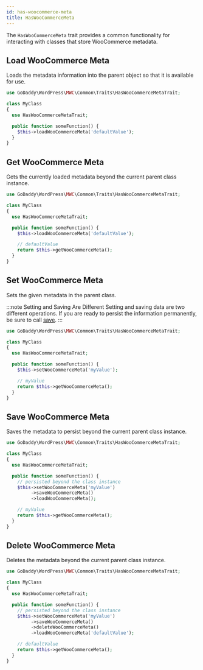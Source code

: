 ```yaml
---
id: has-woocommerce-meta
title: HasWooCommerceMeta
---
```


The `HasWooCommerceMeta` trait provides a common functionality for interacting with classes that store WooCommerce metadata.

## Load WooCommerce Meta

Loads the metadata information into the parent object so that it is available for use.

```php
use GoDaddy\WordPress\MWC\Common\Traits\HasWooCommerceMetaTrait;

class MyClass
{
  use HasWooCommerceMetaTrait;

  public function someFunction() {
    $this->loadWooCommerceMeta('defaultValue');
  }
}
```

## Get WooCommerce Meta

Gets the currently loaded metadata beyond the current parent class instance.

```php
use GoDaddy\WordPress\MWC\Common\Traits\HasWooCommerceMetaTrait;

class MyClass
{
  use HasWooCommerceMetaTrait;

  public function someFunction() {
    $this->loadWooCommerceMeta('defaultValue');

    // defaultValue
    return $this->getWooCommerceMeta();
  }
}
```

## Set WooCommerce Meta

Sets the given metadata in the parent class.

:::note Setting and Saving Are Different
Setting and saving data are two different operations. If you are ready to persist the information permanently, be sure to call [save](/traits/has-woocommerce-meta#save-woocommerce-meta).
:::

```php
use GoDaddy\WordPress\MWC\Common\Traits\HasWooCommerceMetaTrait;

class MyClass
{
  use HasWooCommerceMetaTrait;

  public function someFunction() {
    $this->setWooCommerceMeta('myValue');

    // myValue
    return $this->getWooCommerceMeta();
  }
}
```

## Save WooCommerce Meta

Saves the metadata to persist beyond the current parent class instance.

```php
use GoDaddy\WordPress\MWC\Common\Traits\HasWooCommerceMetaTrait;

class MyClass
{
  use HasWooCommerceMetaTrait;

  public function someFunction() {
    // persisted beyond the class instance
    $this->setWooCommerceMeta('myValue')
         ->saveWooCommerceMeta()
         ->loadWooCommerceMeta();

    // myValue
    return $this->getWooCommerceMeta();     
  }
}
```

## Delete WooCommerce Meta

Deletes the metadata beyond the current parent class instance.

```php
use GoDaddy\WordPress\MWC\Common\Traits\HasWooCommerceMetaTrait;

class MyClass
{
  use HasWooCommerceMetaTrait;

  public function someFunction() {
    // persisted beyond the class instance
    $this->setWooCommerceMeta('myValue')
         ->saveWooCommerceMeta()
         ->deleteWooCommerceMeta()
         ->loadWooCommerceMeta('defaultValue');

    // defaultValue
    return $this->getWooCommerceMeta();
  }
}
```